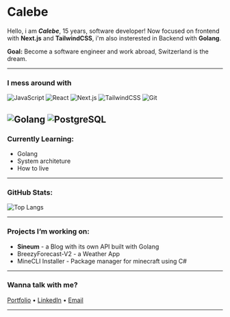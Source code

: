 #  Calebe

Hello, i am ***Calebe***, 15 years, software developer! Now focused on frontend with **Next.js** and **TailwindCSS**, i'm also insterested in Backend with **Golang**.

**Goal:** Become a software engineer and work abroad, Switzerland is the dream.

---

### I mess around with

![JavaScript](https://img.shields.io/badge/JavaScript-323330?style=for-the-badge&logo=javascript&logoColor=F7DF1E)
![React](https://img.shields.io/badge/React-%2320232a.svg?style=for-the-badge&logo=react&logoColor=61DAFB)
![Next.js](https://img.shields.io/badge/Next.js-000000?style=for-the-badge&logo=nextdotjs&logoColor=white)
![TailwindCSS](https://img.shields.io/badge/TailwindCSS-%2338B2AC.svg?style=for-the-badge&logo=tailwind-css&logoColor=white)
![Git](https://img.shields.io/badge/Git-F05032?style=for-the-badge&logo=git&logoColor=white)

![Golang](https://img.shields.io/badge/Go-00ADD8?style=for-the-badge&logo=go&logoColor=white)
![PostgreSQL](https://img.shields.io/badge/PostgreSQL-4169E1?style=for-the-badge&logo=postgresql&logoColor=white)
---

### Currently Learning:
- Golang
- System architeture
- How to live 

---

### GitHub Stats:

![Top Langs](https://github-readme-stats.vercel.app/api/top-langs/?username=Kleb-0&layout=compact&theme=radical)

---

### Projects I’m working on:
- **Sineum** - a Blog with its own API built with Golang
- BreezyForecast-V2 - a Weather App  
- MineCLI Installer - Package manager for minecraft using C# 

---

### Wanna talk with me?
[Portfolio](https://calebe.vercel.app) • [LinkedIn](https://www.linkedin.com/in/calebe-hillesheim-lamb-5a86792a5/) • [Email](mailto:@calebehillesheimlamb@gmail.com)

---
